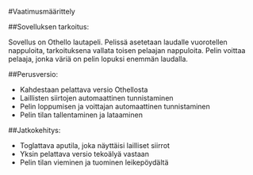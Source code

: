 #Vaatimusmäärittely

##Sovelluksen tarkoitus:

Sovellus on Othello lautapeli. 
Pelissä asetetaan laudalle vuorotellen nappuloita, tarkoituksena vallata toisen pelaajan nappuloita.
Pelin voittaa pelaaja, jonka väriä on pelin lopuksi enemmän laudalla.

##Perusversio:

- Kahdestaan pelattava versio Othellosta
- Laillisten siirtojen automaattinen tunnistaminen
- Pelin loppumisen ja voittajan automaattinen tunnistaminen
- Pelin tilan tallentaminen ja lataaminen

##Jatkokehitys:

- Toglattava aputila, joka näyttäisi lailliset siirrot
- Yksin pelattava versio tekoälyä vastaan
- Pelin tilan vieminen ja tuominen leikepöydältä
